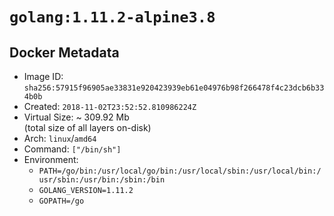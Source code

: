 # `golang:1.11.2-alpine3.8`

## Docker Metadata

- Image ID: `sha256:57915f96905ae33831e920423939eb61e04976b98f266478f4c23dcb6b334b0b`
- Created: `2018-11-02T23:52:52.810986224Z`
- Virtual Size: ~ 309.92 Mb  
  (total size of all layers on-disk)
- Arch: `linux`/`amd64`
- Command: `["/bin/sh"]`
- Environment:
  - `PATH=/go/bin:/usr/local/go/bin:/usr/local/sbin:/usr/local/bin:/usr/sbin:/usr/bin:/sbin:/bin`
  - `GOLANG_VERSION=1.11.2`
  - `GOPATH=/go`
